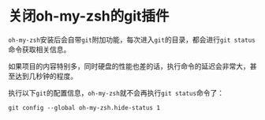 # 关闭oh-my-zsh的git插件
`oh-my-zsh`安装后会自带`git`附加功能，每次进入`git`的目录，都会进行`git status`命令获取相关信息。

如果项目的内容特别多，同时硬盘的性能也差的话，执行命令的延迟会非常大，甚至达到几秒钟的程度。

执行以下`git`的配置信息，`oh-my-zsh`就不会再执行`git status`命令了：
```
git config --global oh-my-zsh.hide-status 1
```